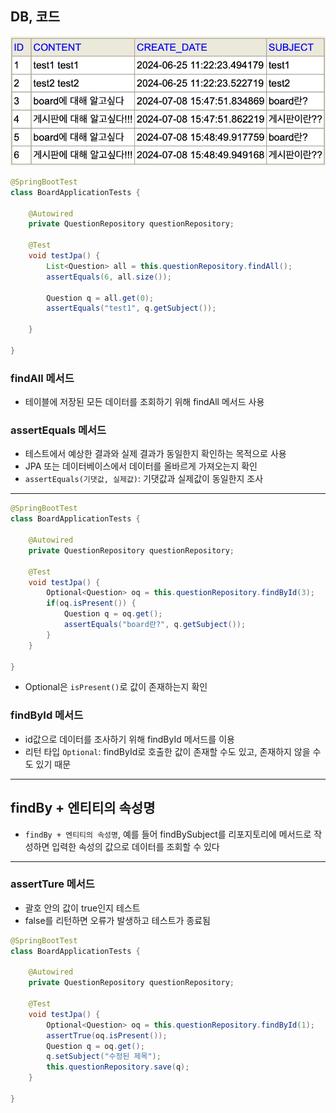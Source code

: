 ## DB, 코드
![테스트 데이터베이스 이미지](img/test_db.png)

```java
@SpringBootTest
class BoardApplicationTests {

	@Autowired
	private QuestionRepository questionRepository;
	
	@Test
	void testJpa() {
		List<Question> all = this.questionRepository.findAll();
		assertEquals(6, all.size());
		
		Question q = all.get(0);
		assertEquals("test1", q.getSubject());
		
	}

}
```

### findAll 메서드
- 테이블에 저장된 모든 데이터를 조회하기 위해 findAll 메서드 사용

### assertEquals 메서드
- 테스트에서 예상한 결과와 실제 결과가 동일한지 확인하는 목적으로 사용
- JPA 또는 데이터베이스에서 데이터를 올바르게 가져오는지 확인
- `assertEquals(기댓값, 실제값)`: 기댓값과 실제값이 동일한지 조사

---
```java
@SpringBootTest
class BoardApplicationTests {

	@Autowired
	private QuestionRepository questionRepository;
	
	@Test
	void testJpa() {
		Optional<Question> oq = this.questionRepository.findById(3);
		if(oq.isPresent()) {
			Question q = oq.get();
			assertEquals("board란?", q.getSubject());
		}
	}

}
```
- Optional은 `isPresent()`로 값이 존재하는지 확인

### findById 메서드
- id값으로 데이터를 조사하기 위해 findById 메서드를 이용
- 리턴 타입 `Optional`: findById로 호출한 값이 존재할 수도 있고, 존재하지 않을 수도 있기 때문

---

## findBy + 엔티티의 속성명
- `findBy + 엔티티의 속성명`, 예를 들어 findBySubject를 리포지토리에 메서드로 작성하면 입력한 속성의 값으로 데이터를 조회할 수 있다

---

### assertTure 메서드
- 괄호 안의 값이 true인지 테스트
- false를 리턴하면 오류가 발생하고 테스트가 종료됨
```java
@SpringBootTest
class BoardApplicationTests {

	@Autowired
	private QuestionRepository questionRepository;
	
	@Test
	void testJpa() {
		Optional<Question> oq = this.questionRepository.findById(1);
		assertTrue(oq.isPresent());
		Question q = oq.get();
		q.setSubject("수정된 제목");
		this.questionRepository.save(q);
	}

}
```